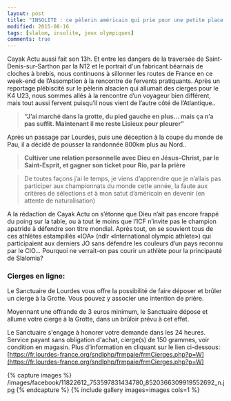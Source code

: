 ```yaml
---
layout: post
title: "INSOLITE : ce pèlerin américain qui prie pour une petite place à Rio avec son nom dessus"
modified: 2015-08-16
tags: [slalom, insolite, jeux olympiques]
comments: true
---
```


Cayak Actu aussi fait son 13h. Et entre les dangers de la traversée de Saint-Denis-sur-Sarthon par la N12 et le portrait d'un fabricant béarnais de cloches à brebis, nous continuons à sillonner les routes de France en ce week-end de l’Assomption à la rencontre de fervents pratiquants.
Après un reportage plébiscité sur le pèlerin alsacien qui allumait des cierges pour le K4 U23, nous sommes allés à la rencontre d’un voyageur bien différent, mais tout aussi fervent puisqu’il nous vient de l’autre côté de l’Atlantique..


> **“J’ai marché dans la grotte, du pied gauche en plus... mais ça n’a pas suffit. Maintenant il me reste Lisieux pour pleurer”**

Après un passage par Lourdes, puis une déception à la coupe du monde de Pau, il a décidé de pousser la randonnée 800km plus au Nord..


> **Cultiver une relation personnelle avec Dieu en Jésus-Christ, par le Saint-Esprit, et gagner son ticket pour Rio, par la prière**

> De toutes façons j’ai le temps, je viens d’apprendre que je n’allais pas participer aux championnats du monde cette année, la faute aux critères de sélections et à mon satut d’américain en devenir (en attente de naturalisation)

A la rédaction de Cayak Actu on s’étonne que Dieu n’ait pas encore frappé du poing sur la table, ou à tout le moins que l’ICF n’invite pas le champion apatride à défendre son titre mondial. Après tout, on se souvient tous de ces athlètes estampillés «IOA» (ndlr «International olympic athlete») qui participaient aux derniers JO sans défendre les couleurs d’un pays reconnu par le CIO… Pourquoi ne verrait-on pas courir un athlète pour la principauté de Slalomia?


### Cierges en ligne:

Le Sanctuaire de Lourdes vous offre la possibilité de faire déposer et brûler un cierge à la Grotte. Vous pouvez y associer une intention de prière.

Moyennant une offrande de 3 euros minimum, le Sanctuaire dépose et allume votre cierge à la Grotte, dans un brûloir prévu à cet effet.


Le Sanctuaire s'engage à honorer votre demande dans les 24 heures.
Service payant sans obligation d'achat, cierge(s) de 150 grammes, voir condition en magasin. Plus d’information en cliquant sur le lien ci-dessous:
[https://fr.lourdes-france.org/sndlphp/frmpaie/frmCierges.php?p=W](https://fr.lourdes-france.org/sndlphp/frmpaie/frmCierges.php?p=W)

{% capture images %}
/images/facebook/11822612_753597831434780_8520366309919552692_n.jpg
{% endcapture %}
{% include gallery images=images cols=1 %}
